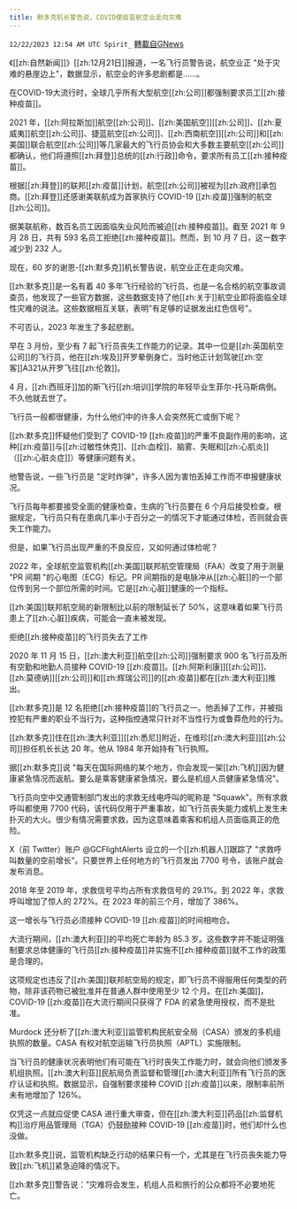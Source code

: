 ```yaml
---
title: 默多克机长警告说，COVID使疫苗航空业走向灾难
---
```

`12/22/2023 12:54 AM UTC Spirit_` [轉載自GNews](https://gnews.org/articles/2138291)


《[[zh:自然新闻]]》[[zh:12月21日]]报道，一名飞行员警告说，航空业正 "处于灾难的悬崖边上"，数据显示，航空业的许多悲剧都是......。

在COVID-19大流行时，全球几乎所有大型航空[[zh:公司]]都强制要求员工[[zh:接种疫苗]]。

2021 年，[[zh:阿拉斯加]]航空[[zh:公司]]、[[zh:美国航空]][[zh:公司]]、[[zh:夏威夷]]航空[[zh:公司]]、捷蓝航空[[zh:公司]]、[[zh:西南航空]][[zh:公司]]和[[zh:美国]]联合航空[[zh:公司]]等几家最大的飞行员协会和大多数主要航空[[zh:公司]]都确认，他们将遵照[[zh:拜登]]总统的[[zh:行政]]命令，要求所有员工[[zh:接种疫苗]]。

根据[[zh:拜登]]的联邦[[zh:疫苗]]计划，航空[[zh:公司]]被视为[[zh:政府]]承包商。[[zh:拜登]]还感谢美联航成为首家执行 COVID-19 [[zh:疫苗]]强制的航空[[zh:公司]]。

据美联航称，数百名员工因面临失业风险而被迫[[zh:接种疫苗]]。截至 2021 年 9 月 28 日，共有 593 名员工拒绝[[zh:接种疫苗]]。然而，到 10 月 7 日，这一数字减少到 232 人。

现在，60 岁的谢恩-[[zh:默多克]]机长警告说，航空业正在走向灾难。

[[zh:默多克]]是一名有着 40 多年飞行经验的飞行员，也是一名合格的航空事故调查员，他发现了一些官方数据，这些数据支持了他[[zh:关于]]航空业即将面临全球性灾难的说法。这些数据相互关联，表明"有足够的证据发出红色信号"。

不可否认，2023 年发生了多起悲剧。

早在 3 月份，至少有 7 起飞行员丧失工作能力的记录。其中一位是[[zh:英国航空公司]]的飞行员，他在[[zh:埃及]]开罗晕倒身亡，当时他正计划驾驶[[zh:空客]]A321从开罗飞往[[zh:伦敦]]。

4 月，[[zh:西班牙]]加的斯飞行[[zh:培训]]学院的年轻毕业生菲尔-托马斯病倒。不久他就去世了。

飞行员一般都很健康，为什么他们中的许多人会突然死亡或倒下呢？

[[zh:默多克]]怀疑他们受到了 COVID-19 [[zh:疫苗]]的严重不良副作用的影响，这种[[zh:疫苗]]与[[zh:过敏性休克]]、[[zh:血栓]]、脑雾、失眠和[[zh:心肌炎]]（[[zh:心脏炎症]]）等健康问题有关。

他警告说，一些飞行员是 "定时炸弹"，许多人因为害怕丢掉工作而不申报健康状况。

飞行员每年都要接受全面的健康检查，生病的飞行员要在 6 个月后接受检查。根据规定，飞行员只有在患病几率小于百分之一的情况下才能通过体检，否则就会丧失工作能力。

但是，如果飞行员出现严重的不良反应，又如何通过体检呢？

2022 年，全球航空监管机构[[zh:美国]]联邦航空管理局（FAA）改变了用于测量 "PR 间期 "的心电图（ECG）标记。PR 间期指的是电脉冲从[[zh:心脏]]的一个部位传到另一个部位所需的时间。它是[[zh:心脏]]健康的一个指标。

[[zh:美国]]联邦航空局的新限制比以前的限制延长了 50%，这意味着如果飞行员患上了[[zh:心脏]]疾病，可能会一直未被发现。

拒绝[[zh:接种疫苗]]的飞行员失去了工作

2020 年 11 月 15 日，[[zh:澳大利亚]]航空[[zh:公司]]强制要求 900 名飞行员及所有空勤和地勤人员接种 COVID-19 [[zh:疫苗]]。[[zh:阿斯利康]][[zh:公司]]、[[zh:莫德纳]][[zh:公司]]和[[zh:辉瑞公司]]的[[zh:疫苗]]都在[[zh:澳大利亚]]推出。

[[zh:默多克]]是 12 名拒绝[[zh:接种疫苗]]的飞行员之一。他丢掉了工作，并被指控犯有严重的职业不当行为，这种指控通常只针对不当性行为或鲁莽危险的行为。

[[zh:默多克]]住在[[zh:澳大利亚]][[zh:悉尼]]附近，在维珍[[zh:澳大利亚]][[zh:公司]]担任机长长达 20 年。他从 1984 年开始持有飞行执照。

据[[zh:默多克]]说 "每天在国际网络的某个地方，你会发现一架[[zh:飞机]]因为健康紧急情况而返航。要么是乘客健康紧急情况，要么是机组人员健康紧急情况"。

飞行员向空中交通管制部门发出的求救无线电呼叫的昵称是 "Squawk"。所有求救呼叫都使用 7700 代码，该代码仅用于严重事故，如飞行员丧失能力或机上发生未扑灭的大火。很少有情况需要求救，因为这意味着乘客和机组人员面临真正的危险。

X（前 Twitter）账户 @GCFlightAlerts 设立的一个[[zh:机器人]]跟踪了 "求救呼叫数量的空前增长"。只要世界上任何地方的飞行员发出 7700 号令，该账户就会发布消息。

2018 年至 2019 年，求救信号平均占所有求救信号的 29.1%。到 2022 年，求救呼叫增加了惊人的 272%。在 2023 年的前三个月，增加了 386%。

这一增长与飞行员必须接种 COVID-19 [[zh:疫苗]]的时间相吻合。

大流行期间，[[zh:澳大利亚]]的平均死亡年龄为 85.3 岁。这些数字并不能证明强制要求总体健康的飞行员[[zh:接种疫苗]]并实施不[[zh:接种疫苗]]就不工作的政策是合理的。

这项规定也违反了[[zh:美国]]联邦航空局的规定，即飞行员不得服用任何类型的药物，除非该药物已被批准并在普通人群中使用至少 12 个月。在[[zh:美国]]，COVID-19 [[zh:疫苗]]在大流行期间只获得了 FDA 的紧急使用授权，而不是批准。

Murdock 还分析了[[zh:澳大利亚]]监管机构民航安全局（CASA）颁发的多机组执照的数量。CASA 有权对航空运输飞行员执照（APTL）实施限制。

当飞行员的健康状况表明他们有可能在飞行时丧失工作能力时，就会向他们颁发多机组执照。[[zh:澳大利亚]]民航局负责监督和管理[[zh:澳大利亚]]所有飞行员的医疗认证和执照。数据显示，自强制要求接种 COVID [[zh:疫苗]]以来，限制率前所未有地增加了 126%。

仅凭这一点就应促使 CASA 进行重大审查，但在[[zh:澳大利亚]]药品[[zh:监督机构]]治疗用品管理局（TGA）仍鼓励接种 COVID-19 [[zh:疫苗]]时，他们却什么也没做。

[[zh:默多克]]说，监管机构缺乏行动的结果只有一个，尤其是在飞行员丧失能力导致[[zh:飞机]]紧急迫降的情况下。

[[zh:默多克]]警告说："灾难将会发生，机组人员和旅行的公众都将不必要地死亡。




